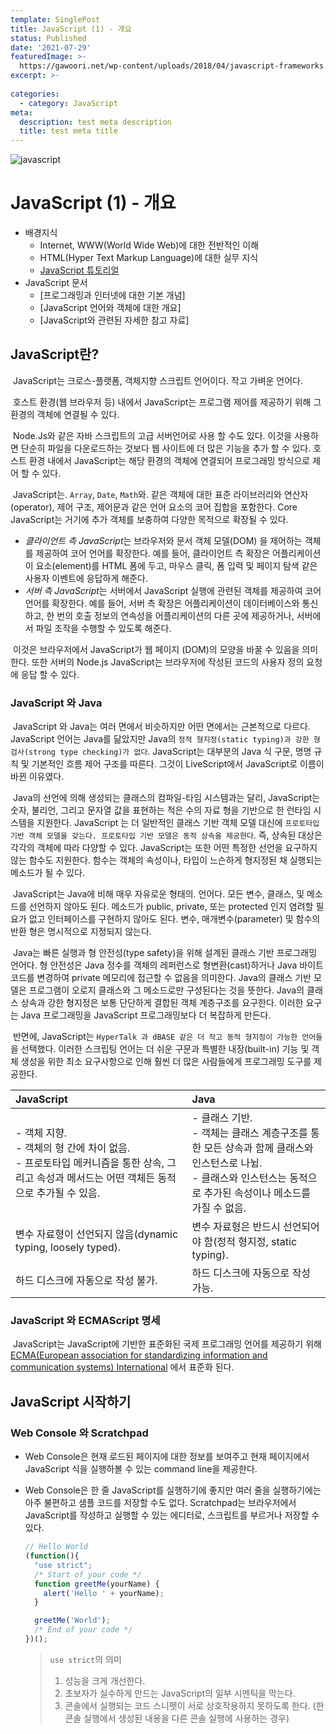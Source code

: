 ```yaml
---
template: SinglePost
title: JavaScript (1) - 개요 
status: Published
date: '2021-07-29'
featuredImage: >-
  https://gawoori.net/wp-content/uploads/2018/04/javascript-frameworks.jpg
excerpt: >-
  
categories:
  - category: JavaScript
meta:
  description: test meta description
  title: test meta title
---
```


![javascript](https://gawoori.net/wp-content/uploads/2018/04/javascript-frameworks.jpg)


# JavaScript (1) - 개요 

- 배경지식
  - Internet, WWW(World Wide Web)에 대한 전반적인 이해
  - HTML(Hyper Text Markup Language)에 대한 실무 지식
  - [JavaScript 튜토리얼]()
- JavaScript 문서
  - [프로그래밍과 인터넷에 대한 기본 개념]
  - [JavaScript 언어와 객체에 대한 개요]
  - [JavaScript와 관련된 자세한 참고 자료]



## JavaScript란?

​	JavaScript는 크로스-플랫폼, 객체지향 스크립트 언어이다. 작고 가벼운 언어다.   

​	호스트 환경(웹 브라우저 등) 내에서 JavaScript는 프로그램 제어를 제공하기 위해 그 환경의 객체에 연결될 수 있다.  

​	Node.Js와 같은 자바 스크립트의 고급 서버언어로 사용 할 수도 있다. 이것을 사용하면 단순히 파일을 다운로드하는 것보다 웹 사이트에 더 많은 기능을 추가 할 수 있다. 호스트 환경 내에서 JavaScript는 해당 환경의 객체에 연결되어 프로그래밍 방식으로 제어 할 수 있다.  

​	JavaScript는. `Array`, `Date`, `Math`와. 같은 객체에 대한 표준 라이브러리와 연산자(operator), 제어 구조, 제어문과 같은 언어 요소의 코어 집합을 포함한다. Core JavaScript는 거기에 추가 객체를 보충하여 다양한 목적으로 확장될 수 있다.

- *클라이언트 측 JavaScript*는 브라우저와 문서 객체 모델(DOM) 을 제어하는 객체를 제공하여 코어 언어를 확장한다. 예를 들어, 클라이언트 측 확장은 어플리케이션이 요소(element)를 HTML 폼에 두고, 마우스 클릭, 폼 입력 및 페이지 탐색 같은 사용자 이벤트에 응답하게 해준다.
- *서버 측 JavaScript*는 서버에서 JavaScript 실행에 관련된 객체를 제공하여 코어 언어를 확장한다. 예를 들어, 서버 측 확장은 어플리케이션이 데이터베이스와 통신하고, 한 번의 호출 정보의 연속성을 어플리케이션의 다른 곳에 제공하거나, 서버에서 파일 조작을 수행할 수 있도록 해준다.

​	이것은 브라우저에서 JavaScript가 웹 페이지 (DOM)의 모양을 바꿀 수 있음을 의미한다. 또한 서버의 Node.js JavaScript는 브라우저에 작성된 코드의 사용자 정의 요청에 응답 할 수 있다.



### JavaScript 와 Java

​	JavaScript 와 Java는 여러 면에서 비슷하지만 어떤 면에서는 근본적으로 다르다. JavaScript 언어는 Java를 닮았지만 Java의 `정적 형지정(static typing)과 강한 형 검사(strong type checking)가 없다`. JavaScript는 대부분의 Java 식 구문, 명명 규칙 및 기본적인 흐름 제어 구조를 따른다. 그것이 LiveScript에서 JavaScript로 이름이 바뀐 이유였다.  

​	Java의 선언에 의해 생성되는 클래스의 컴파일-타임 시스템과는 달리, JavaScript는 숫자, 불리언, 그리고 문자열 값을 표현하는 적은 수의 자료 형을 기반으로 한 런타임 시스템을 지원한다. JavaScript 는 더 일반적인 클래스 기반 객체 모델 대신에 `프로토타입 기반 객체 모델을 갖는다. 프로토타입 기반 모델은 동적 상속을 제공한다`. 즉, 상속된 대상은 각각의 객체에 따라 다양할 수 있다. JavaScript는 또한 어떤 특정한 선언을 요구하지 않는 함수도 지원한다. 함수는 객체의 속성이나, 타입이 느슨하게 형지정된 채 실행되는 메소드가 될 수 있다.  

​	JavaScript는 Java에 비해 매우 자유로운 형태의. 언어다. 모든 변수, 클래스, 및 메소드를 선언하지 않아도 된다. 메소드가 public, private, 또는 protected 인지 염려할 필요가 없고 인터페이스를 구현하지 않아도 된다. 변수, 매개변수(parameter) 및 함수의 반환 형은 명시적으로 지정되지 않는다.  

​	Java는 빠른 실행과 형 안전성(type safety)을 위해 설계된 클래스 기반 프로그래밍 언어다. 형 안전성은 Java 정수를 객체의 레퍼런스로 형변환(cast)하거나 Java 바이트코드를 변경하여 private 메모리에 접근할 수 없음을 의미한다. Java의 클래스 기반 모델은 프로그램이 오로지 클래스와 그 메소드로만 구성된다는 것을 뜻한다. Java의 클래스 상속과 강한 형지정은 보통 단단하게 결합된 객체 계층구조를 요구한다. 이러한 요구는 Java 프로그래밍을 JavaScript 프로그래밍보다 더 복잡하게 만든다.  

​	반면에, JavaScript는 `HyperTalk 과 dBASE 같은 더 작고 동적 형지정이 가능한 언어들`을 선택했다. 이러한 스크립팅 언어는 더 쉬운 구문과 특별한 내장(built-in) 기능 및 객체 생성을 위한 최소 요구사항으로 인해 훨씬 더 많은 사람들에게 프로그래밍 도구를 제공한다.

| JavaScript                                                   | Java                                                         |
| :----------------------------------------------------------- | :----------------------------------------------------------- |
| - 객체 지향. <br />- 객체의 형 간에 차이 없음. <br />- 프로토타입 메커니즘을 통한 상속, 그리고 속성과 메서드는 어떤 객체든 동적으로 추가될 수 있음. | - 클래스 기반. <br />- 객체는 클래스 계층구조를 통한 모든 상속과 함께 클래스와 인스턴스로 나뉨. <br />- 클래스와 인스턴스는 동적으로 추가된 속성이나 메소드를 가질 수 없음. |
| 변수 자료형이 선언되지 않음(dynamic typing, loosely typed).  | 변수 자료형은 반드시 선언되어야 함(정적 형지정, static typing). |
| 하드 디스크에 자동으로 작성 불가.                            | 하드 디스크에 자동으로 작성 가능.                            |



### JavaScript 와 ECMAScript 명세

​	JavaScript는 JavaScript에 기반한 표준화된 국제 프로그래밍 언어를 제공하기 위해 [ECMA(European association for standardizing information and communication systems) International](https://www.ecma-international.org/) 에서 표준화 된다.


## JavaScript 시작하기

### Web Console 와 Scratchpad

- Web Console은 현재 로드된 페이지에 대한 정보를 보여주고 현재 페이지에서 JavaScript 식을 실행하볼 수 있는 command line을 제공한다.

- Web Console은 한 줄 JavaScript를 실행하기에 좋지만 여러 줄을 실행하기에는 아주 불편하고 샘플 코드를 저장할 수도 없다. Scratchpad는 브라우저에서 JavaScript를 작성하고 실행할 수 있는 에디터로, 스크립트를 부르거나 저장할 수 있다.

  ```javascript
  // Hello World
  (function(){
    "use strict";
    /* Start of your code */
    function greetMe(yourName) {
      alert('Hello ' + yourName);
    }
  
    greetMe('World');
    /* End of your code */
  })();
  ```

  >  `use strict`의 의미
  >
  >  1. 성능을 크게 개선한다.
  >  2. 초보자가 실수하게 만드는 JavaScript의 일부 시멘틱을 막는다.
  >  3. 콘솔에서 실행되는 코드 스니펫이 서로 상호작용하지 못하도록 한다. (한 콘솔 실행에서 생성된 내용을 다른 콘솔 실행에 사용하는 경우)

